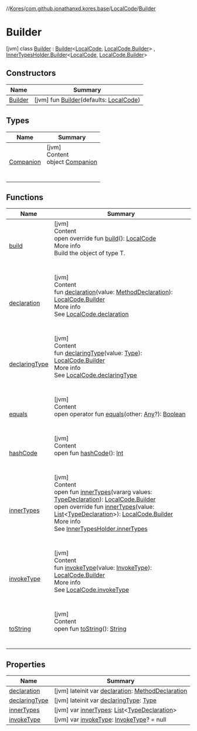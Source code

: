 //[Kores](../../../index.md)/[com.github.jonathanxd.kores.base](../../index.md)/[LocalCode](../index.md)/[Builder](index.md)



# Builder  
 [jvm] class [Builder](index.md) : [Builder](../../../com.github.jonathanxd.kores.builder/-builder/index.md)<[LocalCode](../index.md), [LocalCode.Builder](index.md)> , [InnerTypesHolder.Builder](../../-inner-types-holder/-builder/index.md)<[LocalCode](../index.md), [LocalCode.Builder](index.md)>    


## Constructors  
  
|  Name|  Summary| 
|---|---|
| <a name="com.github.jonathanxd.kores.base/LocalCode.Builder/Builder/#com.github.jonathanxd.kores.base.LocalCode/PointingToDeclaration/"></a>[Builder](-builder.md)| <a name="com.github.jonathanxd.kores.base/LocalCode.Builder/Builder/#com.github.jonathanxd.kores.base.LocalCode/PointingToDeclaration/"></a> [jvm] fun [Builder](-builder.md)(defaults: [LocalCode](../index.md))   <br>


## Types  
  
|  Name|  Summary| 
|---|---|
| <a name="com.github.jonathanxd.kores.base/LocalCode.Builder.Companion///PointingToDeclaration/"></a>[Companion](-companion/index.md)| <a name="com.github.jonathanxd.kores.base/LocalCode.Builder.Companion///PointingToDeclaration/"></a>[jvm]  <br>Content  <br>object [Companion](-companion/index.md)  <br><br><br>


## Functions  
  
|  Name|  Summary| 
|---|---|
| <a name="com.github.jonathanxd.kores.base/LocalCode.Builder/build/#/PointingToDeclaration/"></a>[build](build.md)| <a name="com.github.jonathanxd.kores.base/LocalCode.Builder/build/#/PointingToDeclaration/"></a>[jvm]  <br>Content  <br>open override fun [build](build.md)(): [LocalCode](../index.md)  <br>More info  <br>Build the object of type T.  <br><br><br>
| <a name="com.github.jonathanxd.kores.base/LocalCode.Builder/declaration/#com.github.jonathanxd.kores.base.MethodDeclaration/PointingToDeclaration/"></a>[declaration](declaration.md)| <a name="com.github.jonathanxd.kores.base/LocalCode.Builder/declaration/#com.github.jonathanxd.kores.base.MethodDeclaration/PointingToDeclaration/"></a>[jvm]  <br>Content  <br>fun [declaration](declaration.md)(value: [MethodDeclaration](../../-method-declaration/index.md)): [LocalCode.Builder](index.md)  <br>More info  <br>See [LocalCode.declaration](../declaration.md)  <br><br><br>
| <a name="com.github.jonathanxd.kores.base/LocalCode.Builder/declaringType/#java.lang.reflect.Type/PointingToDeclaration/"></a>[declaringType](declaring-type.md)| <a name="com.github.jonathanxd.kores.base/LocalCode.Builder/declaringType/#java.lang.reflect.Type/PointingToDeclaration/"></a>[jvm]  <br>Content  <br>fun [declaringType](declaring-type.md)(value: [Type](https://docs.oracle.com/javase/8/docs/api/java/lang/reflect/Type.html)): [LocalCode.Builder](index.md)  <br>More info  <br>See [LocalCode.declaringType](../declaring-type.md)  <br><br><br>
| <a name="kotlin/Any/equals/#kotlin.Any?/PointingToDeclaration/"></a>[equals](../../../com.github.jonathanxd.kores.util/-simple-resolver/index.md#%5Bkotlin%2FAny%2Fequals%2F%23kotlin.Any%3F%2FPointingToDeclaration%2F%5D%2FFunctions%2F-427383591)| <a name="kotlin/Any/equals/#kotlin.Any?/PointingToDeclaration/"></a>[jvm]  <br>Content  <br>open operator fun [equals](../../../com.github.jonathanxd.kores.util/-simple-resolver/index.md#%5Bkotlin%2FAny%2Fequals%2F%23kotlin.Any%3F%2FPointingToDeclaration%2F%5D%2FFunctions%2F-427383591)(other: [Any](https://kotlinlang.org/api/latest/jvm/stdlib/kotlin/-any/index.html)?): [Boolean](https://kotlinlang.org/api/latest/jvm/stdlib/kotlin/-boolean/index.html)  <br><br><br>
| <a name="kotlin/Any/hashCode/#/PointingToDeclaration/"></a>[hashCode](../../../com.github.jonathanxd.kores.util/-simple-resolver/index.md#%5Bkotlin%2FAny%2FhashCode%2F%23%2FPointingToDeclaration%2F%5D%2FFunctions%2F-427383591)| <a name="kotlin/Any/hashCode/#/PointingToDeclaration/"></a>[jvm]  <br>Content  <br>open fun [hashCode](../../../com.github.jonathanxd.kores.util/-simple-resolver/index.md#%5Bkotlin%2FAny%2FhashCode%2F%23%2FPointingToDeclaration%2F%5D%2FFunctions%2F-427383591)(): [Int](https://kotlinlang.org/api/latest/jvm/stdlib/kotlin/-int/index.html)  <br><br><br>
| <a name="com.github.jonathanxd.kores.base/InnerTypesHolder.Builder/innerTypes/#kotlin.Array[com.github.jonathanxd.kores.base.TypeDeclaration]/PointingToDeclaration/"></a>[innerTypes](../../-inner-types-holder/-builder/inner-types.md)| <a name="com.github.jonathanxd.kores.base/InnerTypesHolder.Builder/innerTypes/#kotlin.Array[com.github.jonathanxd.kores.base.TypeDeclaration]/PointingToDeclaration/"></a>[jvm]  <br>Content  <br>open fun [innerTypes](../../-inner-types-holder/-builder/inner-types.md)(vararg values: [TypeDeclaration](../../-type-declaration/index.md)): [LocalCode.Builder](index.md)  <br>open override fun [innerTypes](inner-types.md)(value: [List](https://kotlinlang.org/api/latest/jvm/stdlib/kotlin.collections/-list/index.html)<[TypeDeclaration](../../-type-declaration/index.md)>): [LocalCode.Builder](index.md)  <br>More info  <br>See [InnerTypesHolder.innerTypes](../../-inner-types-holder/inner-types.md)  <br><br><br>
| <a name="com.github.jonathanxd.kores.base/LocalCode.Builder/invokeType/#com.github.jonathanxd.kores.base.InvokeType/PointingToDeclaration/"></a>[invokeType](invoke-type.md)| <a name="com.github.jonathanxd.kores.base/LocalCode.Builder/invokeType/#com.github.jonathanxd.kores.base.InvokeType/PointingToDeclaration/"></a>[jvm]  <br>Content  <br>fun [invokeType](invoke-type.md)(value: [InvokeType](../../-invoke-type/index.md)): [LocalCode.Builder](index.md)  <br>More info  <br>See [LocalCode.invokeType](../invoke-type.md)  <br><br><br>
| <a name="kotlin/Any/toString/#/PointingToDeclaration/"></a>[toString](../../../com.github.jonathanxd.kores.util/-simple-resolver/index.md#%5Bkotlin%2FAny%2FtoString%2F%23%2FPointingToDeclaration%2F%5D%2FFunctions%2F-427383591)| <a name="kotlin/Any/toString/#/PointingToDeclaration/"></a>[jvm]  <br>Content  <br>open fun [toString](../../../com.github.jonathanxd.kores.util/-simple-resolver/index.md#%5Bkotlin%2FAny%2FtoString%2F%23%2FPointingToDeclaration%2F%5D%2FFunctions%2F-427383591)(): [String](https://kotlinlang.org/api/latest/jvm/stdlib/kotlin/-string/index.html)  <br><br><br>


## Properties  
  
|  Name|  Summary| 
|---|---|
| <a name="com.github.jonathanxd.kores.base/LocalCode.Builder/declaration/#/PointingToDeclaration/"></a>[declaration](declaration.md)| <a name="com.github.jonathanxd.kores.base/LocalCode.Builder/declaration/#/PointingToDeclaration/"></a> [jvm] lateinit var [declaration](declaration.md): [MethodDeclaration](../../-method-declaration/index.md)   <br>
| <a name="com.github.jonathanxd.kores.base/LocalCode.Builder/declaringType/#/PointingToDeclaration/"></a>[declaringType](declaring-type.md)| <a name="com.github.jonathanxd.kores.base/LocalCode.Builder/declaringType/#/PointingToDeclaration/"></a> [jvm] lateinit var [declaringType](declaring-type.md): [Type](https://docs.oracle.com/javase/8/docs/api/java/lang/reflect/Type.html)   <br>
| <a name="com.github.jonathanxd.kores.base/LocalCode.Builder/innerTypes/#/PointingToDeclaration/"></a>[innerTypes](inner-types.md)| <a name="com.github.jonathanxd.kores.base/LocalCode.Builder/innerTypes/#/PointingToDeclaration/"></a> [jvm] var [innerTypes](inner-types.md): [List](https://kotlinlang.org/api/latest/jvm/stdlib/kotlin.collections/-list/index.html)<[TypeDeclaration](../../-type-declaration/index.md)>   <br>
| <a name="com.github.jonathanxd.kores.base/LocalCode.Builder/invokeType/#/PointingToDeclaration/"></a>[invokeType](invoke-type.md)| <a name="com.github.jonathanxd.kores.base/LocalCode.Builder/invokeType/#/PointingToDeclaration/"></a> [jvm] var [invokeType](invoke-type.md): [InvokeType](../../-invoke-type/index.md)? = null   <br>

